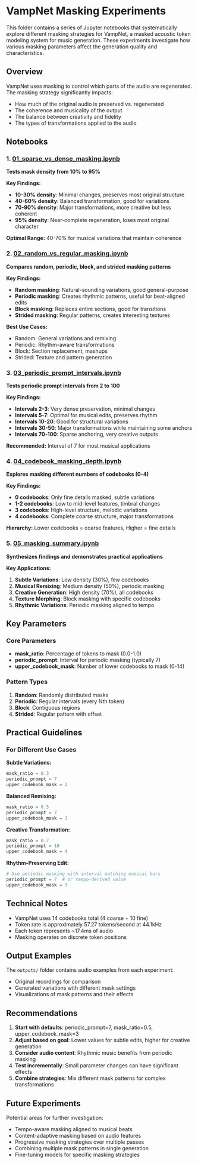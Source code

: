 # VampNet Masking Experiments

This folder contains a series of Jupyter notebooks that systematically explore different masking strategies for VampNet, a masked acoustic token modeling system for music generation. These experiments investigate how various masking parameters affect the generation quality and characteristics.

## Overview

VampNet uses masking to control which parts of the audio are regenerated. The masking strategy significantly impacts:
- How much of the original audio is preserved vs. regenerated
- The coherence and musicality of the output
- The balance between creativity and fidelity
- The types of transformations applied to the audio

## Notebooks

### 1. [01_sparse_vs_dense_masking.ipynb](01_sparse_vs_dense_masking.ipynb)
**Tests mask density from 10% to 95%**

**Key Findings:**
- **10-30% density**: Minimal changes, preserves most original structure
- **40-60% density**: Balanced transformation, good for variations
- **70-90% density**: Major transformations, more creative but less coherent
- **95% density**: Near-complete regeneration, loses most original character

**Optimal Range:** 40-70% for musical variations that maintain coherence

### 2. [02_random_vs_regular_masking.ipynb](02_random_vs_regular_masking.ipynb)
**Compares random, periodic, block, and strided masking patterns**

**Key Findings:**
- **Random masking**: Natural-sounding variations, good general-purpose
- **Periodic masking**: Creates rhythmic patterns, useful for beat-aligned edits
- **Block masking**: Replaces entire sections, good for transitions
- **Strided masking**: Regular patterns, creates interesting textures

**Best Use Cases:**
- Random: General variations and remixing
- Periodic: Rhythm-aware transformations
- Block: Section replacement, mashups
- Strided: Texture and pattern generation

### 3. [03_periodic_prompt_intervals.ipynb](03_periodic_prompt_intervals.ipynb)
**Tests periodic prompt intervals from 2 to 100**

**Key Findings:**
- **Intervals 2-3**: Very dense preservation, minimal changes
- **Intervals 5-7**: Optimal for musical edits, preserves rhythm
- **Intervals 10-20**: Good for structural variations
- **Intervals 30-50**: Major transformations while maintaining some anchors
- **Intervals 70-100**: Sparse anchoring, very creative outputs

**Recommended:** Interval of 7 for most musical applications

### 4. [04_codebook_masking_depth.ipynb](04_codebook_masking_depth.ipynb)
**Explores masking different numbers of codebooks (0-4)**

**Key Findings:**
- **0 codebooks**: Only fine details masked, subtle variations
- **1-2 codebooks**: Low to mid-level features, timbral changes
- **3 codebooks**: High-level structure, melodic variations
- **4 codebooks**: Complete coarse structure, major transformations

**Hierarchy:** Lower codebooks = coarse features, Higher = fine details

### 5. [05_masking_summary.ipynb](05_masking_summary.ipynb)
**Synthesizes findings and demonstrates practical applications**

**Key Applications:**
1. **Subtle Variations**: Low density (30%), few codebooks
2. **Musical Remixing**: Medium density (50%), periodic masking
3. **Creative Generation**: High density (70%), all codebooks
4. **Texture Morphing**: Block masking with specific codebooks
5. **Rhythmic Variations**: Periodic masking aligned to tempo

## Key Parameters

### Core Parameters
- **mask_ratio**: Percentage of tokens to mask (0.0-1.0)
- **periodic_prompt**: Interval for periodic masking (typically 7)
- **upper_codebook_mask**: Number of lower codebooks to mask (0-14)

### Pattern Types
1. **Random**: Randomly distributed masks
2. **Periodic**: Regular intervals (every Nth token)
3. **Block**: Contiguous regions
4. **Strided**: Regular pattern with offset

## Practical Guidelines

### For Different Use Cases

**Subtle Variations:**
```python
mask_ratio = 0.3
periodic_prompt = 7
upper_codebook_mask = 2
```

**Balanced Remixing:**
```python
mask_ratio = 0.5
periodic_prompt = 7
upper_codebook_mask = 3
```

**Creative Transformation:**
```python
mask_ratio = 0.7
periodic_prompt = 10
upper_codebook_mask = 4
```

**Rhythm-Preserving Edit:**
```python
# Use periodic masking with interval matching musical bars
periodic_prompt = 7  # or tempo-derived value
upper_codebook_mask = 3
```

## Technical Notes

- VampNet uses 14 codebooks total (4 coarse + 10 fine)
- Token rate is approximately 57.27 tokens/second at 44.1kHz
- Each token represents ~17.4ms of audio
- Masking operates on discrete token positions

## Output Examples

The `outputs/` folder contains audio examples from each experiment:
- Original recordings for comparison
- Generated variations with different mask settings
- Visualizations of mask patterns and their effects

## Recommendations

1. **Start with defaults**: periodic_prompt=7, mask_ratio=0.5, upper_codebook_mask=3
2. **Adjust based on goal**: Lower values for subtle edits, higher for creative generation
3. **Consider audio content**: Rhythmic music benefits from periodic masking
4. **Test incrementally**: Small parameter changes can have significant effects
5. **Combine strategies**: Mix different mask patterns for complex transformations

## Future Experiments

Potential areas for further investigation:
- Tempo-aware masking aligned to musical beats
- Content-adaptive masking based on audio features
- Progressive masking strategies over multiple passes
- Combining multiple mask patterns in single generation
- Fine-tuning models for specific masking strategies